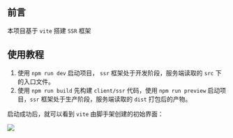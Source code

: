 ## 前言

本项目基于 `vite` 搭建 `SSR` 框架



## 使用教程

1. 使用 `npm run dev` 启动项目， `ssr` 框架处于开发阶段，服务端读取的 `src` 下的入口文件。
2. 使用 `npm run build` 先构建 `client/ssr` 代码，使用 `npm run preview` 启动项目，`ssr` 框架处于生产阶段，服务端读取的 `dist` 打包后的产物。



启动成功后，就可以看到 `vite` 由脚手架创建的初始界面：

![](https://wjs-tik.oss-cn-shanghai.aliyuncs.com/202304112308699.png)